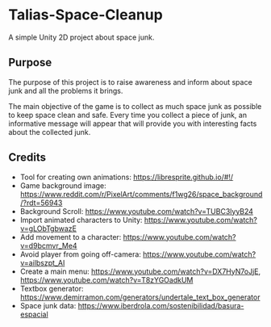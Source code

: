 # Talias-Space-Cleanup
A simple Unity 2D project about space junk.

## Purpose
The purpose of this project is to raise awareness and inform about space junk and all the problems it brings.

The main objective of the game is to collect as much space junk as possible to keep space clean and safe. Every time you collect a piece of junk, an informative message will appear that will provide you with interesting facts about the collected junk.

## Credits
- Tool for creating own animations: https://libresprite.github.io/#!/
- Game background image: https://www.reddit.com/r/PixelArt/comments/f1wg26/space_background/?rdt=56943
- Background Scroll: https://www.youtube.com/watch?v=TUBC3lyyB24
- Import animated characters to Unity: https://www.youtube.com/watch?v=gLObTgbwazE
- Add movement to a character: https://www.youtube.com/watch?v=d9bcmvr_Me4
- Avoid player from going off-camera: https://www.youtube.com/watch?v=ailbszpt_AI
- Create a main menu: https://www.youtube.com/watch?v=DX7HyN7oJjE, https://www.youtube.com/watch?v=T8zYGOadkUM
- Textbox generator: https://www.demirramon.com/generators/undertale_text_box_generator
- Space junk data: https://www.iberdrola.com/sostenibilidad/basura-espacial